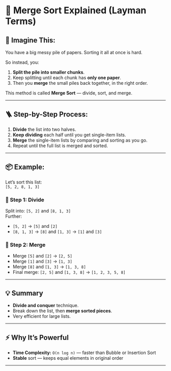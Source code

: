 # 🔀 Merge Sort Explained (Layman Terms)

## 🧠 Imagine This:
You have a big messy pile of papers. Sorting it all at once is hard.

So instead, you:
1. **Split the pile into smaller chunks**.
2. Keep splitting until each chunk has **only one paper**.
3. Then you **merge** the small piles back together, in the right order.

This method is called **Merge Sort** — divide, sort, and merge.

---

## 🪜 Step-by-Step Process:

1. **Divide** the list into two halves.
2. **Keep dividing** each half until you get single-item lists.
3. **Merge** the single-item lists by comparing and sorting as you go.
4. Repeat until the full list is merged and sorted.

---

## 📦 Example:

Let’s sort this list:  
`[5, 2, 8, 1, 3]`

### 🔹 Step 1: Divide
Split into: `[5, 2]` and `[8, 1, 3]`  
Further:
- `[5, 2]` → `[5]` and `[2]`
- `[8, 1, 3]` → `[8]` and `[1, 3]` → `[1]` and `[3]`

### 🔹 Step 2: Merge
- Merge `[5]` and `[2]` → `[2, 5]`
- Merge `[1]` and `[3]` → `[1, 3]`
- Merge `[8]` and `[1, 3]` → `[1, 3, 8]`
- Final merge: `[2, 5]` and `[1, 3, 8]` → `[1, 2, 3, 5, 8]`

---

## 💡 Summary

- **Divide and conquer** technique.
- Break down the list, then **merge sorted pieces**.
- Very efficient for large lists.

---

## ⚡ Why It’s Powerful

- **Time Complexity:** `O(n log n)` — faster than Bubble or Insertion Sort
- **Stable** sort — keeps equal elements in original order

---


